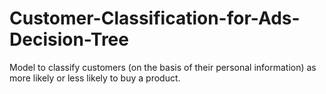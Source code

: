 # Customer-Classification-for-Ads-Decision-Tree
Model to classify customers (on the basis of their personal information) as more likely or less likely to buy a product.
